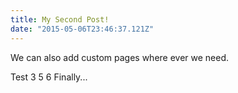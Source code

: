 ```yaml
---
title: My Second Post!
date: "2015-05-06T23:46:37.121Z"
---
```


We can also add custom pages where ever we need.

Test 3 5 6 Finally...